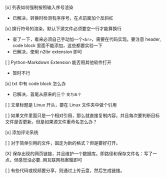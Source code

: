 [x] 列表如何强制按照输入序号渲染

- 已解决，转换时检测有序序号，在点前面加个反斜杠

[x] 换行符号的渲染，默认下源文件必须要空一行才能算换行

- 查了一下，看来必须自己手动加一个`<br>`，需要在代码实现。要注意 header, code block 里面不能添加，这些都要实验一下
- 已解决，使用 n2lbr extension 即可

[ ] Python-Markdown Extension 能否用其他软件打开

- 暂时不行

[x] txt 中有 code block 怎么办

- 已解决，首尾从原来的三个 `变为五个`

[ ] 文章标题是 Linux 开头，要在 Linux 文件夹中做个引用

[ ] 如果文件里面只是一个相对引用，那么就直接复制内容。并且每次要判断目标文件是否更新。但是如果源文件重命名怎么办？

[x] 添加评论系统

[ ] 对于简单引用的文件，固定为新的格式？但是要好打开。

[X] 保存出现的网页链接，并且维护一个数据库。即路径和保存文件名：写了一点，但感觉没必要..用互联网档案錧即可

[ ] 有些代码或视频要分享，则通过上传云盘，然后生成链接。